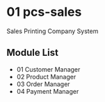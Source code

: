 # 01 pcs-sales
Sales Printing Company System

## Module List
- 01 Customer Manager
- 02 Product Manager
- 03 Order Manager
- 04 Payment Manager
